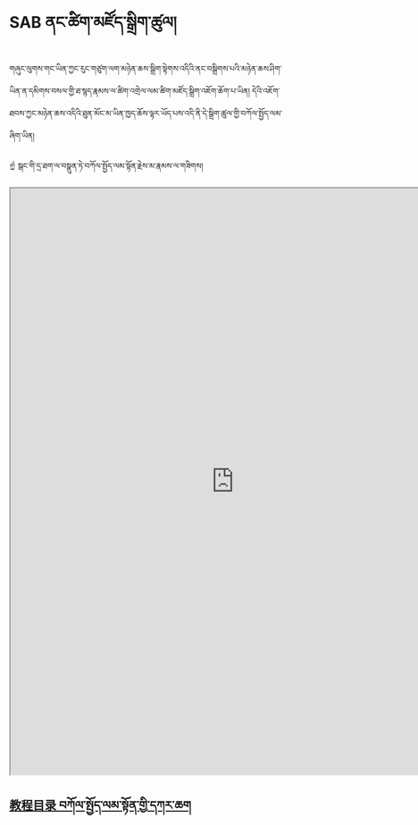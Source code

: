 # SAB ནང་ཚིག་མཛོད་སྒྲིག་ཚུལ།

གཞུང་ལུགས་གང་ཡིན་ཀྱང་རུང་གཙུག་ལག་མཉེན་ཆས་སྒྲིག་སྟེགས་འདིའི་ནང་བསྒྲིགས་པའི་མཉེན་ཆས་ཤིག་ཡིན་ན་དམིགས་བསལ་གྱི་ཐ་སྙད་རྣམས་ལ་ཚིག་འགྲེལ་ལམ་ཚིག་མཛོད་སྒྲིག་འཇོག་ཆོག་པ་ཡིན། དེའི་འཇོག་ཐབས་ཀྱང་མཉེན་ཆས་འདིའི་ཐུན་མོང་མ་ཡིན་ཁྱད་ཆོས་ལྟར་ཡོད་པས་འདི་ནི་དེ་སྒྲིག་ཚུལ་གྱི་བཀོལ་སྤྱོད་ལམ་ཞིག་ཡིན།

☝️ སྒང་གི་དྲ་ཐག་ལ་བསྣུན་ཏེ་བཀོལ་སྤྱོད་ལམ་སྟོན་རྗེས་མ་རྣམས་ལ་གཟིགས། 


<p class="hide top"><iframe src="https://shimowendang.com/forms/cytvT6t9G9DhKHRJ/fill?channel=1" style="height:1050px;width:800px;"></iframe></p>

##  [教程目录 བཀོལ་སྤྱོད་ལམ་སྟོན་གྱི་དཀར་ཆག](https://github.com/buda-base/budax)